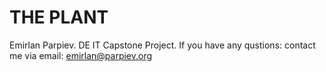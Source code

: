 # THE PLANT
Emirlan Parpiev. DE IT Capstone Project. If you have any qustions: contact me via email: emirlan@parpiev.org
